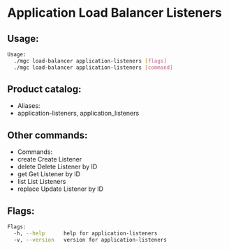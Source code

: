 # Application Load Balancer Listeners

## Usage:
```bash
Usage:
  ./mgc load-balancer application-listeners [flags]
  ./mgc load-balancer application-listeners [command]
```

## Product catalog:
- Aliases:
- application-listeners, application_listeners

## Other commands:
- Commands:
- create      Create Listener
- delete      Delete Listener by ID
- get         Get Listener by ID
- list        List Listeners
- replace     Update Listener by ID

## Flags:
```bash
Flags:
  -h, --help      help for application-listeners
  -v, --version   version for application-listeners
```

